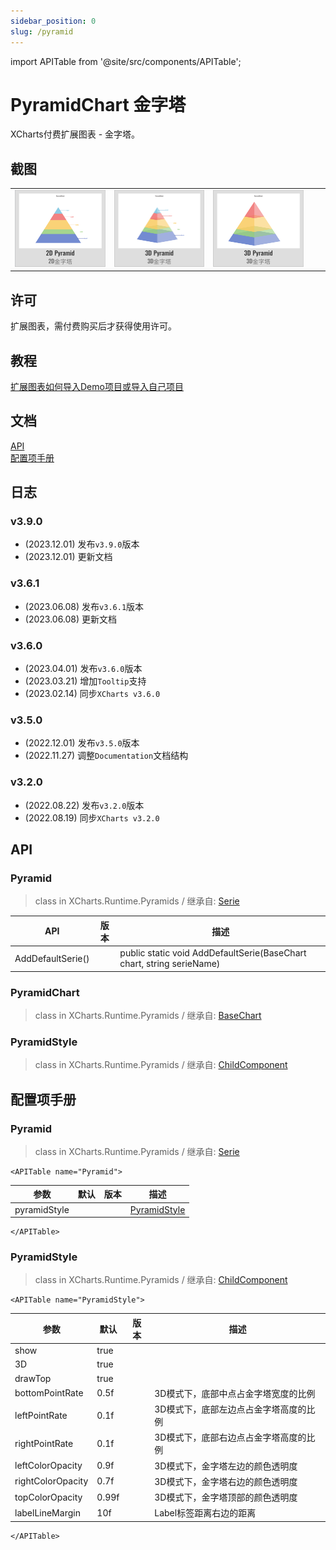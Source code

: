 ```yaml
---
sidebar_position: 0
slug: /pyramid
---
```

import APITable from '@site/src/components/APITable';

# PyramidChart 金字塔

XCharts付费扩展图表 - 金字塔。

## 截图

||||||
| :--: | :--: | :--: | :--: | :--: |
|![Pyramid01](img/Pyramid01.png) |![Pyramid02](img/Pyramid02.png) |![Pyramid03](img/Pyramid03.png) |

## 许可

扩展图表，需付费购买后才获得使用许可。

## 教程

[扩展图表如何导入Demo项目或导入自己项目](https://github.com/XCharts-Team/XCharts-Demo)

## 文档

[API](#api)  
[配置项手册](#配置项手册)  

## 日志

### v3.9.0

* (2023.12.01) 发布`v3.9.0`版本
* (2023.12.01) 更新文档

### v3.6.1

* (2023.06.08) 发布`v3.6.1`版本
* (2023.06.08) 更新文档

### v3.6.0

* (2023.04.01) 发布`v3.6.0`版本
* (2023.03.21) 增加`Tooltip`支持
* (2023.02.14) 同步`XCharts v3.6.0`

### v3.5.0

* (2022.12.01) 发布`v3.5.0`版本
* (2022.11.27) 调整`Documentation`文档结构

### v3.2.0

* (2022.08.22) 发布`v3.2.0`版本
* (2022.08.19) 同步`XCharts v3.2.0`

## API

### Pyramid

> class in XCharts.Runtime.Pyramids / 继承自: [Serie](https://xcharts-team.github.io/docs/api#serie)


|API|版本|描述|
|--|--|--|
|AddDefaultSerie()||public static void AddDefaultSerie(BaseChart chart, string serieName)|

### PyramidChart

> class in XCharts.Runtime.Pyramids / 继承自: [BaseChart](https://xcharts-team.github.io/docs/api#basechart)


### PyramidStyle

> class in XCharts.Runtime.Pyramids / 继承自: [ChildComponent](https://xcharts-team.github.io/docs/api#childcomponent)


## 配置项手册

### Pyramid

> class in XCharts.Runtime.Pyramids / 继承自: [Serie](https://xcharts-team.github.io/docs/configuration#serie)

```mdx-code-block
<APITable name="Pyramid">
```

|参数|默认|版本|描述|
|--|--|--|--|
|pyramidStyle||| [PyramidStyle](#pyramidstyle)|

```mdx-code-block
</APITable>
```

### PyramidStyle

> class in XCharts.Runtime.Pyramids / 继承自: [ChildComponent](https://xcharts-team.github.io/docs/configuration#childcomponent)

```mdx-code-block
<APITable name="PyramidStyle">
```

|参数|默认|版本|描述|
|--|--|--|--|
|show|true||
|3D|true||
|drawTop|true||
|bottomPointRate|0.5f||3D模式下，底部中点占金字塔宽度的比例
|leftPointRate|0.1f||3D模式下，底部左边点占金字塔高度的比例
|rightPointRate|0.1f||3D模式下，底部右边点占金字塔高度的比例
|leftColorOpacity|0.9f||3D模式下，金字塔左边的颜色透明度
|rightColorOpacity|0.7f||3D模式下，金字塔右边的颜色透明度
|topColorOpacity|0.99f||3D模式下，金字塔顶部的颜色透明度
|labelLineMargin|10f||Label标签距离右边的距离

```mdx-code-block
</APITable>
```

